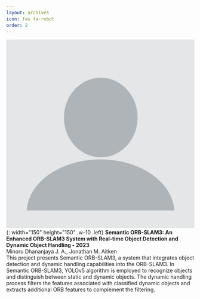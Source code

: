 ```yaml
---
layout: archives
icon: fas fa-robot
order: 2
---
```


![Desktop View](/images/about/profile_pic.png){: width="150" height="150" .w-10 .left}
**Semantic ORB-SLAM3: An Enhanced ORB-SLAM3 System with Real-time Object Detection and Dynamic Object Handling - 2023**<br/>
Minoru Dhananjaya J. A., Jonathan M. Aitken<br/>
This project presents Semantic ORB-SLAM3, a system that integrates object detection and dynamic handling capabilities 
into the ORB-SLAM3. In Semantic ORB-SLAM3, YOLOv5 algorithm is employed to recognize objects and distinguish between static 
and dynamic objects. The dynamic handling process filters the features associated with classified dynamic objects 
and extracts additional ORB features to complement the filtering. 